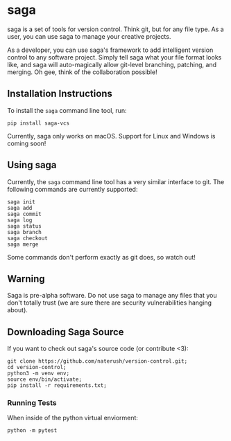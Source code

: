 # saga

saga is a set of tools for version control. Think git, but for any file type. As a user, you can use saga to manage your creative projects. 

As a developer, you can use saga's framework to add intelligent version control to any software project. Simply tell saga what your file format looks like, and saga will auto-magically allow git-level branching, patching, and merging. Oh gee, think of the collaboration possible!

## Installation Instructions

To install the `saga` command line tool, run:

~~~~
pip install saga-vcs
~~~~

Currently, saga only works on macOS. Support for Linux and Windows is coming soon!

## Using saga

Currently, the `saga` command line tool has a very similar interface to git. The following commands are currently supported:

~~~~
saga init
saga add 
saga commit
saga log
saga status
saga branch
saga checkout
saga merge
~~~~

Some commands don't perform exactly as git does, so watch out! 

## Warning

Saga is pre-alpha software. Do not use saga to manage any files that you don't totally trust (we are sure there are security vulnerabilities hanging about). 

## Downloading Saga Source

If you want to check out saga's source code (or contribute <3):

~~~~
git clone https://github.com/naterush/version-control.git;
cd version-control;
python3 -m venv env;
source env/bin/activate;
pip install -r requirements.txt;
~~~~

### Running Tests

When inside of the python virtual enviorment:
~~~~
python -m pytest
~~~~
